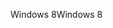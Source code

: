 <span data-ttu-id="4e764-101">Windows 8</span><span class="sxs-lookup"><span data-stu-id="4e764-101">Windows 8</span></span>